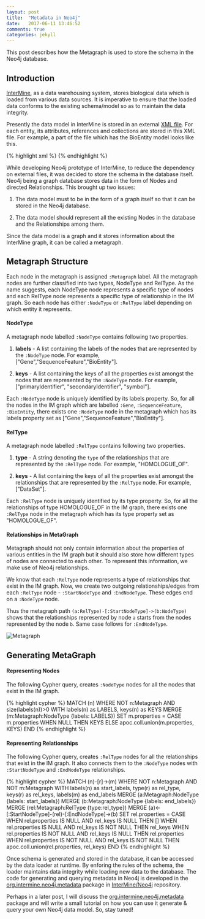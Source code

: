 ```yaml
---
layout: post
title:  "Metadata in Neo4j"
date:   2017-06-11 13:46:52
comments: true
categories: jekyll
---
```

This post describes how the Metagraph is used to store the schema in the Neo4j database.

## Introduction

[InterMine](http://intermine.org/), as a data warehousing system, stores biological data which is loaded from various data sources. It is imperative to ensure that the loaded data conforms to the existing schema/model so as to maintain the data integrity.

Presently the data model in InterMine is stored in an external [XML file](https://github.com/intermine/intermine/blob/dev/bio/core/core.xml). For each entity, its attributes, references and collections are stored in this XML file. For example, a part of the file which has the BioEntity model looks like this.

{% highlight xml %}
<class name="BioEntity" is-interface="true">
    <attribute name="primaryIdentifier" type="java.lang.String"/>
    <attribute name="secondaryIdentifier" type="java.lang.String"/>
    <attribute name="symbol" type="java.lang.String"/>
    <attribute name="name" type="java.lang.String"/>
    <reference name="organism" referenced-type="Organism"/>
    <collection name="locatedFeatures" referenced-type="Location" reverse-reference="locatedOn"/>
    <collection name="locations" referenced-type="Location" reverse-reference="feature" />
    <collection name="ontologyAnnotations" referenced-type="OntologyAnnotation" reverse-reference="subject"/>
    <collection name="synonyms" referenced-type="Synonym" reverse-reference="subject"/>
    <collection name="dataSets" referenced-type="DataSet" reverse-reference="bioEntities"/>
    <collection name="publications" referenced-type="Publication" reverse-reference="bioEntities"/>
    <collection name="crossReferences" referenced-type="CrossReference" reverse-reference="subject"/>
</class>
{% endhighlight %}

While developing Neo4j prototype of InterMine, to reduce the dependency on external files, it was decided to store the schema in the database itself. Neo4j being a graph database stores data in the form of Nodes and directed Relationships. This brought up two issues:

1. The data model must to be in the form of a graph itself so that it can be stored in the Neo4j database.

2. The data model should represent all the existing Nodes in the database and the Relationships among them.

Since the data model is a graph and it stores information about the InterMine graph, it can be called a metagraph.

## Metagraph Structure

Each node in the metagraph is assigned `:Metagraph` label. All the metagraph nodes are further classified into two types, NodeType and RelType. As the name suggests, each NodeType node represents a specific type of nodes and each RelType node represents a specific type of relationship in the IM graph. So each node has either `:NodeType` or `:RelType` label depending on which entity it represents.

#### NodeType 

A metagraph node labelled `:NodeType` contains following two properties.

1. **labels** - A list containing the labels of the nodes that are represented by the `:NodeType` node. For example, ["Gene","SequenceFeature","BioEntity"].

2. **keys** - A list containing the keys of all the properties exist amongst the nodes that are represented by the `:NodeType` node. For example, ["primaryIdentifier", "secondaryIdentifier", "symbol"].

Each `:NodeType` node is uniquely identified by its labels property. So, for all the nodes in the IM graph which are labelled `:Gene`, `:SequenceFeature`, `:BioEntity`, there exists one `:NodeType` node in the metagraph which has its labels property set as ["Gene","SequenceFeature","BioEntity"].

#### RelType 

A metagraph node labelled `:RelType` contains following two properties.

1. **type** - A string denoting the `type` of the relationships that are represented by the `:RelType` node. For example, "HOMOLOGUE_OF".

2. **keys** - A list containing the keys of all the properties exist amongst the relationships that are represented by the `:RelType` node. For example, ["DataSet"].

Each `:RelType` node is uniquely identified by its type property. So, for all the relationships of type HOMOLOGUE_OF in the IM graph, there exists one `:RelType` node in the metagraph which has its type property set as "HOMOLOGUE_OF".

#### Relationships in MetaGraph

Metagraph should not only contain information about the properties of various entities in the IM graph but it should also store how different types of nodes are connected to each other. To represent this information, we make use of Neo4j relationships.

We know that each `:RelType` node represents a type of relationships that exist in the IM graph. Now, we create two outgoing relationships/edges from each `:RelType` node - `:StartNodeType` and `:EndNodeType`. These edges end on a `:NodeType` node.

Thus the metagraph path `(a:RelType)-[:StartNodeType]->(b:NodeType)` shows that the relationships represented by node `a` starts from the nodes represented by the node `b`. Same case follows for `:EndNodeType`.

![Metagraph](/images/metagraph.jpg)

## Generating MetaGraph

#### Representing Nodes

The following Cypher query, creates `:NodeType` nodes for all the nodes that exist in the IM graph.

{% highlight cypher %}
MATCH (n)
WHERE NOT n:Metagraph AND size(labels(n))>0
WITH labels(n) as LABELS, keys(n) as KEYS
MERGE (m:Metagraph:NodeType {labels: LABELS})
SET m.properties =
CASE m.properties
	WHEN NULL THEN KEYS
    ELSE apoc.coll.union(m.properties, KEYS)
END
{% endhighlight %}


#### Representing Relationships

The following Cypher query, creates `:RelType` nodes for all the relationships that exist in the IM graph. It also connects them to the `:NodeType` nodes with `:StartNodeType` and `:EndNodeType` relationships.

{% highlight cypher %}
MATCH (n)-[r]->(m)
WHERE NOT n:Metagraph AND NOT m:Metagraph
WITH labels(n) as start_labels, type(r) as rel_type, keys(r) as rel_keys, labels(m) as end_labels
MERGE (a:Metagraph:NodeType {labels: start_labels})
MERGE (b:Metagraph:NodeType {labels: end_labels})
MERGE (rel:Metagraph:RelType {type:rel_type})
MERGE (a)<-[:StartNodeType]-(rel)-[:EndNodeType]->(b)
SET rel.properties =
CASE
    WHEN rel.properties IS NULL AND rel_keys IS NULL THEN []
    WHEN rel.properties IS NULL AND rel_keys IS NOT NULL THEN rel_keys
    WHEN rel.properties IS NOT NULL AND rel_keys IS NULL THEN rel.properties
    WHEN rel.properties IS NOT NULL AND rel_keys IS NOT NULL THEN apoc.coll.union(rel.properties, rel_keys)
END
{% endhighlight %}

Once schema is generated and stored in the database, it can be accessed by the data loader at runtime. By enforing the rules of the schema, the loader maintains data integrity while loading new data to the database. The code for generating and querying metadata in Neo4j is developed in the [org.intermine.neo4j.metadata](https://github.com/intermine/neo4j/tree/dev/src/org/intermine/neo4j/metadata) package in [InterMine/Neo4j](https://github.com/intermine/neo4j) repository.

Perhaps in a later post, I will discuss the [org.intermine.neo4j.metadata](https://github.com/intermine/neo4j/tree/dev/src/org/intermine/neo4j/metadata) package and will write a small tutorial on how you can use it generate & query your own Neo4j data model. So, stay tuned!